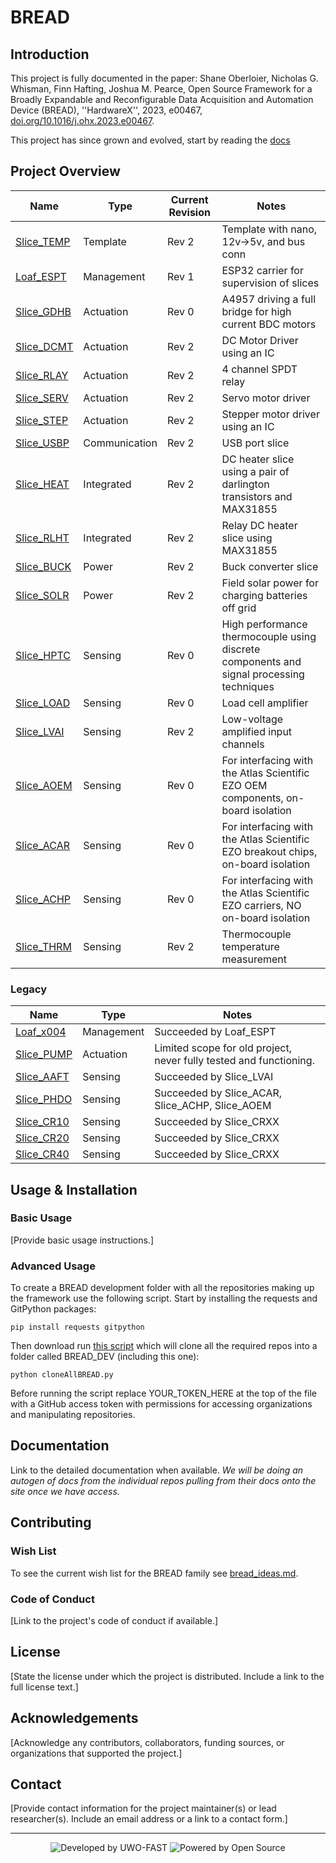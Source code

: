 # BREAD

## Introduction
This project is fully documented in the paper: Shane Oberloier, Nicholas G. Whisman, Finn Hafting, Joshua M. Pearce, Open Source Framework for a Broadly Expandable and Reconfigurable Data Acquisition and Automation Device (BREAD), ''HardwareX'', 2023, e00467, [doi.org/10.1016/j.ohx.2023.e00467](https://doi.org/10.1016/j.ohx.2023.e00467).

This project has since grown and evolved, start by reading the [docs](docs/README.md)

## Project Overview

| Name | Type | Current Revision | Notes |
| --- | --- | --- | --- |
| [Slice_TEMP](https://github.com/uwo-fast/Slice_TEMP) | Template | Rev 2 | Template with nano, 12v->5v, and bus conn |
| [Loaf_ESPT](https://github.com/uwo-fast/Loaf_ESPT) | Management | Rev 1 | ESP32 carrier for supervision of slices |
| [Slice_GDHB](https://github.com/uwo-fast/Slice_GDHB) | Actuation | Rev 0 | A4957 driving a full bridge for high current BDC motors |
| [Slice_DCMT](https://github.com/uwo-fast/Slice_DCMT) | Actuation | Rev 2 | DC Motor Driver using an IC |
| [Slice_RLAY](https://github.com/uwo-fast/Slice_RLAY) | Actuation | Rev 2 | 4 channel SPDT relay |
| [Slice_SERV](https://github.com/uwo-fast/Slice_SERV) | Actuation | Rev 2 | Servo motor driver |
| [Slice_STEP](https://github.com/uwo-fast/Slice_STEP) | Actuation | Rev 2 | Stepper motor driver using an IC |
| [Slice_USBP](https://github.com/uwo-fast/Slice_USBP) | Communication | Rev 2 | USB port slice |
| [Slice_HEAT](https://github.com/uwo-fast/Slice_HEAT) | Integrated | Rev 2 | DC heater slice using a pair of darlington transistors and MAX31855 |
| [Slice_RLHT](https://github.com/uwo-fast/Slice_RLHT) | Integrated | Rev 2 | Relay DC heater slice using MAX31855 |
| [Slice_BUCK](https://github.com/uwo-fast/Slice_BUCK) | Power | Rev 2 | Buck converter slice |
| [Slice_SOLR](https://github.com/uwo-fast/Slice_SOLR) | Power | Rev 2 | Field solar power for charging batteries off grid |
| [Slice_HPTC](https://github.com/uwo-fast/Slice_HPTC) | Sensing | Rev 0 | High performance thermocouple using discrete components and signal processing techniques |
| [Slice_LOAD](https://github.com/uwo-fast/Slice_LOAD) | Sensing | Rev 0 | Load cell amplifier |
| [Slice_LVAI](https://github.com/uwo-fast/Slice_LVAI) | Sensing | Rev 2 | Low-voltage amplified input channels |
| [Slice_AOEM](https://github.com/uwo-fast/Slice_AOEM) | Sensing | Rev 0 | For interfacing with the Atlas Scientific EZO OEM components, on-board isolation |
| [Slice_ACAR](https://github.com/uwo-fast/Slice_ACAR) | Sensing | Rev 0 | For interfacing with the Atlas Scientific EZO breakout chips, on-board isolation |
| [Slice_ACHP](https://github.com/uwo-fast/Slice_ACHP) | Sensing | Rev 0 | For interfacing with the Atlas Scientific EZO carriers, NO on-board isolation |
| [Slice_THRM](https://github.com/uwo-fast/Slice_THRM) | Sensing | Rev 2 | Thermocouple temperature measurement |

### Legacy

| Name | Type | Notes |
| --- | --- | --- |
| [Loaf_x004](https://github.com/uwo-fast/Loaf_x004) | Management | Succeeded by Loaf_ESPT|
| [Slice_PUMP](https://github.com/uwo-fast/Slice_PUMP) | Actuation | Limited scope for old project, never fully tested and functioning.|
| [Slice_AAFT](https://github.com/uwo-fast/Slice_AAFT) | Sensing | Succeeded by Slice_LVAI|
| [Slice_PHDO](https://github.com/uwo-fast/Slice_PHDO) | Sensing | Succeeded by Slice_ACAR, Slice_ACHP, Slice_AOEM|
| [Slice_CR10](https://github.com/uwo-fast/Slice_CR10) | Sensing | Succeeded by Slice_CRXX |
| [Slice_CR20](https://github.com/uwo-fast/Slice_CR20) | Sensing | Succeeded by Slice_CRXX |
| [Slice_CR40](https://github.com/uwo-fast/Slice_CR40) | Sensing | Succeeded by Slice_CRXX |

## Usage & Installation

### Basic Usage
[Provide basic usage instructions.]

### Advanced Usage

To create a BREAD development folder with all the repositories making up the framework use the following script. Start by installing the requests and GitPython packages:
```
pip install requests gitpython
```
Then download run [this script](scripts/cloneAllBREAD.py) which will clone all the required repos into a folder called BREAD_DEV (including this one):
```
python cloneAllBREAD.py
```
Before running the script replace YOUR_TOKEN_HERE at the top of the file with a GitHub access token with permissions for accessing organizations and manipulating repositories.

## Documentation
Link to the detailed documentation when available. *We will be doing an autogen of docs from the individual repos pulling from their docs onto the site once we have access.*

## Contributing


### Wish List

To see the current wish list for the BREAD family see [bread_ideas.md](docs/bread_ideas.md).

### Code of Conduct
[Link to the project's code of conduct if available.]

## License
[State the license under which the project is distributed. Include a link to the full license text.]

## Acknowledgements
[Acknowledge any contributors, collaborators, funding sources, or organizations that supported the project.]

## Contact
[Provide contact information for the project maintainer(s) or lead researcher(s). Include an email address or a link to a contact form.]

---

<div align="center">
  <p>
    <img src="https://img.shields.io/badge/Developed_by-UWO--FAST-orange" alt="Developed by UWO-FAST">
    <img src="https://img.shields.io/badge/Powered_by-Open_Source-blue" alt="Powered by Open Source">
  </p>
</div>
